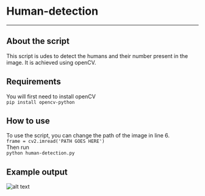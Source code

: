 # Human-detection
- - - - -
## About the script
This script is udes to detect the humans and their number present in the image. It is achieved using openCV. 

## Requirements
You will first need to install openCV</br>
```pip install opencv-python```

## How to use
To use the script, you can change the path of the image in line 6.</br>
```frame = cv2.imread('PATH GOES HERE')```</br>
Then run</br>
```python human-detection.py```

## Example output

![alt text](https://github.com/TaniaMalhotra/hacking-tools-scripts/blob/human-detection/Python/human-detection/images/result.png)
